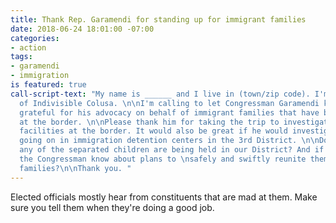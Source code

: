 ```yaml
---
title: Thank Rep. Garamendi for standing up for immigrant families
date: 2018-06-24 18:01:00 -07:00
categories:
- action
tags:
- garamendi
- immigration
is featured: true
call-script-text: "My name is ______ and I live in (town/zip code). I'm also a member
  of Indivisible Colusa. \n\nI'm calling to let Congressman Garamendi know that I'm
  grateful for his advocacy on behalf of immigrant families that have been separated
  at the border. \n\nPlease thank him for taking the trip to investigate the detention
  facilities at the border. It would also be great if he would investigate what's
  going on in immigration detention centers in the 3rd District. \n\nDo you know if
  any of the separated children are being held in our District? And if so, what does
  the Congressman know about plans to \nsafely and swiftly reunite them with their
  families?\n\nThank you. "
---
```


Elected officials mostly hear from constituents that are mad at them. Make sure you tell them when they're doing a good job.